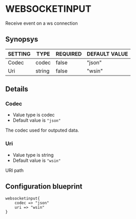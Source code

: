 # WEBSOCKETINPUT
Receive event on a ws connection

## Synopsys


| SETTING |  TYPE  | REQUIRED | DEFAULT VALUE |
|---------|--------|----------|---------------|
| Codec   | codec  | false    | "json"        |
| Uri     | string | false    | "wsin"        |


## Details

### Codec
* Value type is codec
* Default value is `"json"`

The codec used for outputed data.

### Uri
* Value type is string
* Default value is `"wsin"`

URI path



## Configuration blueprint

```
websocketinput{
	codec => "json"
	uri => "wsin"
}
```
